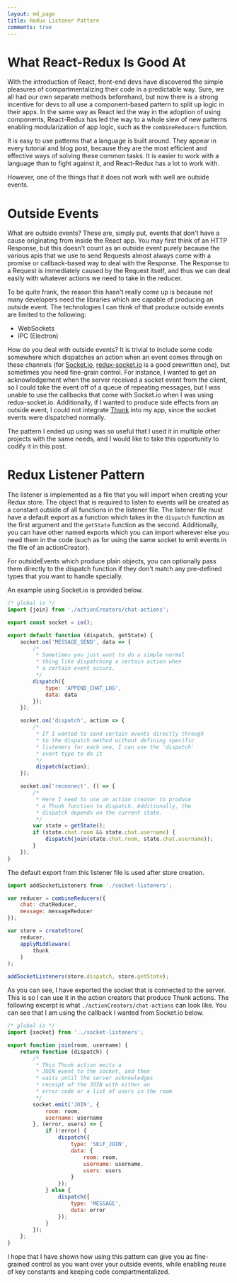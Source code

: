 ```yaml
---
layout: md_page
title: Redux Listener Pattern
comments: true
---
```

# What React-Redux Is Good At

With the introduction of React, front-end devs have discovered the simple pleasures of compartmentalizing their code in a predictable way. Sure, we all had our own separate methods beforehand, but now there is a strong incentive for devs to all use a component-based pattern to split up logic in their apps. In the same way as React led the way in the adoption of using components, React-Redux has led the way to a whole slew of new patterns enabling modularization of app logic, such as the `combineReducers` function.

It is easy to use patterns that a language is built around. They appear in every tutorial and blog post, because they are the most efficient and effective ways of solving these common tasks. It is easier to work with a language than to fight against it, and React-Redux has a lot to work with.

However, one of the things that it does not work with well are outside events.

# Outside Events

What are outside events? These are, simply put, events that don't have a cause originating from inside the React app. You may first think of an HTTP Response, but this doesn't count as an outside event purely because the various apis that we use to send Requests almost always come with a promise or callback-based way to deal with the Response. The Response to a Request is immediately caused by the Request itself, and thus we can deal easily with whatever actions we need to take in the reducer.

To be quite frank, the reason this hasn't really come up is because not many developers need the libraries which are capable of producing an outside event. The technologies I can think of that produce outside events are limited to the following:

* WebSockets
* IPC (Electron)

How do you deal with outside events? It is trivial to include some code somewhere which dispatches an action when an event comes through on these channels (for [Socket.io](http://socket.io/), [redux-socket.io](https://github.com/itaylor/redux-socket.io) is a good prewritten one), but sometimes you need fine-grain control. For instance, I wanted to get an acknowledgement when the server received a socket event from the client, so I could take the event off of a queue of repeating messages, but I was unable to use the callbacks that come with Socket.io when I was using redux-socket.io. Additionally, if I wanted to produce side effects from an outside event, I could not integrate [Thunk](https://github.com/gaearon/redux-thunk) into my app, since the socket events were dispatched normally.

The pattern I ended up using was so useful that I used it in multiple other projects with the same needs, and I would like to take this opportunity to codify it in this post.

# Redux Listener Pattern

The listener is implemented as a file that you will import when creating your Redux store. The object that is required to listen to events will be created as a constant outside of all functions in the listener file. The listener file must have a default export as a function which takes in the `dispatch` function as the first argument and the `getState` function as the second. Additionally, you can have other named exports which you can import wherever else you need them in the code  (such as for using the same socket to emit events in the file of an actionCreator).

For outsideEvents which produce plain objects, you can optionally pass them directly to the dispatch function if they don't match any pre-defined types that you want to handle specially.

An example using Socket.io is provided below.
```javascript
/* global io */
import {join} from './actionCreators/chat-actions';

export const socket = io();

export default function (dispatch, getState) {
	socket.on('MESSAGE_SEND', data => {
		/*
		 * Sometimes you just want to do a simple normal
		 * thing like dispatching a certain action when
		 * a certain event occurs.
		 */
		dispatch({
			type: 'APPEND_CHAT_LOG',
			data: data
		});
	});

	socket.on('dispatch', action => {
		/*
		 * If I wanted to send certain events directly through
		 * to the dispatch method without defining specific
		 * listeners for each one, I can use the 'dispatch'
		 * event type to do it
		 */
		 dispatch(action);
	});

	socket.on('reconnect', () => {
		/*
		 * Here I need to use an action creator to produce
		 * a Thunk function to dispatch. Additionally, the
		 * dispatch depends on the current state.
		 */
		var state = getState();
		if (state.chat.room && state.chat.username) {
			dispatch(join(state.chat.room, state.chat.username));
		}
	});
}
```

The default export from this listener file is used after store creation.
```javascript
import addSocketListeners from './socket-listeners';

var reducer = combineReducers({
	chat: chatReducer,
	message: messageReducer
});

var store = createStore(
	reducer,
	applyMiddleware(
		thunk
	)
);

addSocketListeners(store.dispatch, store.getState);
```

As you can see, I have exported the socket that is connected to the server. This is so I can use it in the action creators that produce Thunk actions. The following excerpt is what `./actionCreators/chat-actions` can look like. You can see that I am using the callback I wanted from Socket.io below.
```javascript
/* global io */
import {socket} from '../socket-listeners';

export function join(room, username) {
	return function (dispatch) {
		/*
		 * This Thunk action emits a
		 * JOIN event to the socket, and then
		 * waits until the server acknowledges
		 * receipt of the JOIN with either an
		 * error code or a list of users in the room
		 */
		socket.emit('JOIN', {
			room: room,
			username: username
		}, (error, users) => {
			if (!error) {
				dispatch({
					type: 'SELF_JOIN',
					data: {
						room: room,
						username: username,
						users: users
					}
				});
			} else {
				dispatch({
					type: 'MESSAGE',
					data: error
				});
			}
		});
	};
}
```

I hope that I have shown how using this pattern can give you as fine-grained control as you want over your outside events, while enabling reuse of key constants and keeping code compartmentalized.
